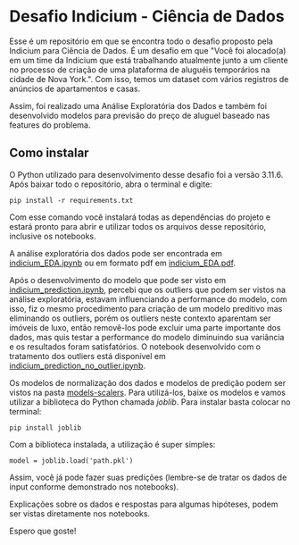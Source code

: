 # Desafio Indicium - Ciência de Dados
 
Esse é um repositório em que se encontra todo o desafio proposto pela Indicium para Ciência de Dados. É um desafio em que "Você foi alocado(a) em um time da Indicium que está trabalhando atualmente junto a um cliente no processo de criação de uma plataforma de aluguéis temporários na cidade de Nova York.". Com isso, temos um dataset com vários registros de anúncios de apartamentos e casas.

Assim, foi realizado uma Análise Exploratória dos Dados e também foi desenvolvido modelos para previsão do preço de aluguel baseado nas features do problema.

## Como instalar
O Python utilizado para desenvolvimento desse desafio foi a versão 3.11.6. Após baixar todo o repositório, abra o terminal e digite:
```
pip install -r requirements.txt
```
Com esse comando você instalará todas as dependências do projeto e estará pronto para abrir e utilizar todos os arquivos desse repositório, inclusive os notebooks.

A análise exploratória dos dados pode ser encontrada em [indicium_EDA.ipynb](https://github.com/davirpp/Desafio-Indicium/blob/main/indicium_EDA.ipynb) ou em formato pdf em [indicium_EDA.pdf](https://github.com/davirpp/Desafio-Indicium/blob/main/pdf_notebooks/indicium_EDA.pdf).

Após o desenvolvimento do modelo que pode ser visto em [indicium_prediction.ipynb](https://github.com/davirpp/Desafio-Indicium/blob/main/indicium_prediction.ipynb), percebi que os outliers que podem ser vistos na análise exploratória, estavam influenciando a performance do modelo, com isso, fiz o mesmo procedimento para criação de um modelo preditivo mas eliminando os outliers, porém os outliers neste contexto aparentam ser imóveis de luxo, então removê-los pode excluir uma parte importante dos dados, mas quis testar a performance do modelo diminuindo sua variância e os resultados foram satisfatórios. O notebook desenvolvido com o tratamento dos outliers está disponível em [indicium_prediction_no_outlier.ipynb](https://github.com/davirpp/Desafio-Indicium/blob/main/indicium_prediction_no_outlier.ipynb).

Os modelos de normalização dos dados e modelos de predição podem ser vistos na pasta [models-scalers](https://github.com/davirpp/Desafio-Indicium/tree/main/models-scalers). Para utilizá-los, baixe os modelos e vamos utilizar a biblioteca do Python chamada _joblib_. Para instalar basta colocar no terminal:
```
pip install joblib
```
Com a biblioteca instalada, a utilização é super simples:
```
model = joblib.load('path.pkl')
```
Assim, você já pode fazer suas predições (lembre-se de tratar os dados de input conforme demonstrado nos notebooks).

Explicações sobre os dados e respostas para algumas hipóteses, podem ser vistas diretamente nos notebooks.

Espero que goste!
